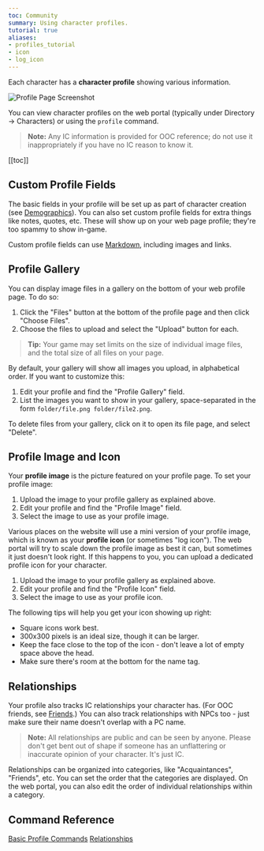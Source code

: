 ```yaml
---
toc: Community
summary: Using character profiles.
tutorial: true
aliases:
- profiles_tutorial
- icon
- log_icon
---
```


Each character has a **character profile** showing various information.  

![Profile Page Screenshot](https://aresmush.com/images/help-images/profile.png)

You can view character profiles on the web portal (typically under Directory -> Characters) or using the `profile` command.

> **Note:** Any IC information is provided for OOC reference; do not use it inappropriately if you have no IC reason to know it.

[[toc]]

## Custom Profile Fields

The basic fields in your profile will be set up as part of character creation (see [Demographics](/help/demographics)).  You can also set custom profile fields for extra things like notes, quotes, etc.  These will show up on your web page profile; they're too spammy to show in-game.

Custom profile fields can use [Markdown](/help/markdown), including images and links.

## Profile Gallery

You can display image files in a gallery on the bottom of your web profile page.  To do so:

1. Click the "Files" button at the bottom of the profile page and then click "Choose Files".  
2. Choose the files to upload and select the "Upload" button for each.

> **Tip:** Your game may set limits on the size of individual image files, and the total size of all files on your page.

By default, your gallery will show all images you upload, in alphabetical order.  If you want to customize this:

1. Edit your profile and find the "Profile Gallery" field.
2. List the images you want to show in your gallery, space-separated in the form `folder/file.png folder/file2.png`.

To delete files from your gallery, click on it to open its file page, and select "Delete".

## Profile Image and Icon

Your **profile image** is the picture featured on your profile page.  To set your profile image:

1. Upload the image to your profile gallery as explained above.
2. Edit your profile and find the "Profile Image" field.
3. Select the image to use as your profile image.

Various places on the website will use a mini version of your profile image, which is known as your **profile icon** (or sometimes "log icon"). The web portal will try to scale down the profile image as best it can, but sometimes it just doesn't look right.  If this happens to you, you can upload a dedicated profile icon for your character.

1. Upload the image to your profile gallery as explained above.
2. Edit your profile and find the "Profile Icon" field.
3. Select the image to use as your profile icon.

The following tips will help you get your icon showing up right:

* Square icons work best.
* 300x300 pixels is an ideal size, though it can be larger.
* Keep the face close to the top of the icon - don't leave a lot of empty space above the head.
* Make sure there's room at the bottom for the name tag.

## Relationships

Your profile also tracks IC relationships your character has.  (For OOC friends, see [Friends](/help/friends).) You can also track relationships with NPCs too - just make sure their name doesn't overlap with a PC name.

> **Note:**  All relationships are public and can be seen by anyone.  Please don't get bent out of shape if someone has an unflattering or inaccurate opinion of your character.  It's just IC.

Relationships can be organized into categories, like "Acquaintances", "Friends", etc.  You can set the order that the categories are displayed.  On the web portal, you can also edit the order of individual relationships within a category.

## Command Reference

[Basic Profile Commands](/help/profile)
[Relationships](/help/relationships)